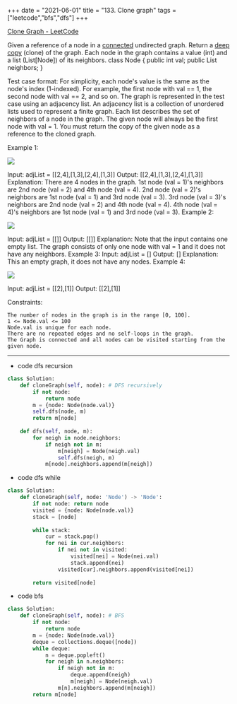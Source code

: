 +++ 
date = "2021-06-01"
title = "133. Clone graph"
tags = ["leetcode","bfs","dfs"]
+++

[Clone Graph - LeetCode](https://leetcode.com/problems/clone-graph/)

Given a reference of a node in a [connected](https://en.wikipedia.org/wiki/Connectivity_(graph_theory)#Connected_graph) undirected graph.
Return a [deep copy](https://en.wikipedia.org/wiki/Object_copying#Deep_copy) (clone) of the graph.
Each node in the graph contains a value (int) and a list (List[Node]) of its neighbors.
class Node { public int val; public List<Node> neighbors; } 
 
Test case format:
For simplicity, each node's value is the same as the node's index (1-indexed). For example, the first node with val == 1, the second node with val == 2, and so on. The graph is represented in the test case using an adjacency list.
An adjacency list is a collection of unordered lists used to represent a finite graph. Each list describes the set of neighbors of a node in the graph.
The given node will always be the first node with val = 1. You must return the copy of the given node as a reference to the cloned graph.
 
Example 1:

![](https://assets.leetcode.com/uploads/2019/11/04/133_clone_graph_question.png)

Input: adjList = [[2,4],[1,3],[2,4],[1,3]] Output: [[2,4],[1,3],[2,4],[1,3]] Explanation: There are 4 nodes in the graph. 1st node (val = 1)'s neighbors are 2nd node (val = 2) and 4th node (val = 4). 2nd node (val = 2)'s neighbors are 1st node (val = 1) and 3rd node (val = 3). 3rd node (val = 3)'s neighbors are 2nd node (val = 2) and 4th node (val = 4). 4th node (val = 4)'s neighbors are 1st node (val = 1) and 3rd node (val = 3). 
Example 2:

![](https://assets.leetcode.com/uploads/2020/01/07/graph.png)

Input: adjList = [[]] Output: [[]] Explanation: Note that the input contains one empty list. The graph consists of only one node with val = 1 and it does not have any neighbors. 
Example 3:
Input: adjList = [] Output: [] Explanation: This an empty graph, it does not have any nodes. 
Example 4:

![](https://assets.leetcode.com/uploads/2020/01/07/graph-1.png)

Input: adjList = [[2],[1]] Output: [[2],[1]] 
 
Constraints:

	The number of nodes in the graph is in the range [0, 100].
	1 <= Node.val <= 100
	Node.val is unique for each node.
	There are no repeated edges and no self-loops in the graph.
	The Graph is connected and all nodes can be visited starting from the given node.
---
- code dfs recursion
```py
class Solution:
    def cloneGraph(self, node): # DFS recursively
        if not node:
            return node
        m = {node: Node(node.val)}
        self.dfs(node, m)
        return m[node]
    
    def dfs(self, node, m):
        for neigh in node.neighbors:
            if neigh not in m:
                m[neigh] = Node(neigh.val)
                self.dfs(neigh, m)
            m[node].neighbors.append(m[neigh])

```
- code  dfs while
```py
class Solution:
    def cloneGraph(self, node: 'Node') -> 'Node':
        if not node: return node
        visited = {node: Node(node.val)}
        stack = [node]
        
        while stack:
            cur = stack.pop()
            for nei in cur.neighbors:
                if nei not in visited:
                    visited[nei] = Node(nei.val)
                    stack.append(nei)
                visited[cur].neighbors.append(visited[nei])
                    
        return visited[node]
```
- code  bfs
```py
class Solution:
    def cloneGraph(self, node): # BFS 
        if not node:
            return node
        m = {node: Node(node.val)}
        deque = collections.deque([node])
        while deque:
            n = deque.popleft()
            for neigh in n.neighbors:
                if neigh not in m:
                    deque.append(neigh)
                    m[neigh] = Node(neigh.val)
                m[n].neighbors.append(m[neigh])
        return m[node]

```
